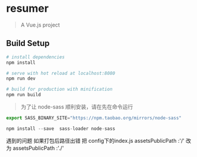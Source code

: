 # resumer

> A Vue.js project

## Build Setup

``` bash
# install dependencies
npm install

# serve with hot reload at localhost:8080
npm run dev

# build for production with minification
npm run build

```
> 为了让 node-sass 顺利安装，请在先在命令运行
```js
export SASS_BINARY_SITE="https://npm.taobao.org/mirrors/node-sass"

npm install --save  sass-loader node-sass

```


遇到的问题 
如果打包后路径出错  把 config下的index.js  assetsPublicPath :'/'  改为 assetsPublicPath :'./'